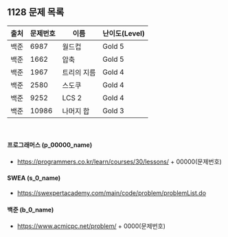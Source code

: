 
## 1128 문제 목록


| 출처     | 문제번호  | 이름     | 난이도(Level) |
|--------|-------|--------|------------|
| 백준 | 6987     | 월드컵      | Gold 5        |
| 백준 | 1662     | 압축        | Gold 5        |
| 백준 | 1967     | 트리의 지름 | Gold 4        |
| 백준 | 2580     | 스도쿠      | Gold 4        |
| 백준 | 9252     | LCS 2       | Gold 4        |
| 백준 | 10986    | 나머지 합   | Gold 3        |


<br>

#### 프로그래머스 (p_00000_name)

- https://programmers.co.kr/learn/courses/30/lessons/ + 00000(문제번호)

#### SWEA (s_0_name)

- https://swexpertacademy.com/main/code/problem/problemList.do

#### 백준 (b_0_name)

- https://www.acmicpc.net/problem/ + 0000(문제번호)

